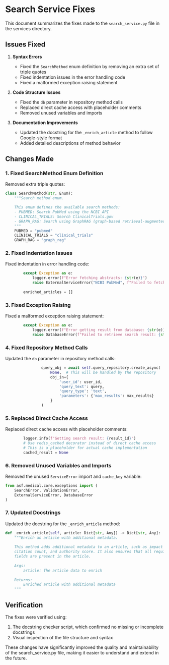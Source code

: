 # Search Service Fixes

This document summarizes the fixes made to the `search_service.py` file in the services directory.

## Issues Fixed

1. **Syntax Errors**
   - Fixed the `SearchMethod` enum definition by removing an extra set of triple quotes
   - Fixed indentation issues in the error handling code
   - Fixed a malformed exception raising statement

2. **Code Structure Issues**
   - Fixed the `db` parameter in repository method calls
   - Replaced direct cache access with placeholder comments
   - Removed unused variables and imports

3. **Documentation Improvements**
   - Updated the docstring for the `_enrich_article` method to follow Google-style format
   - Added detailed descriptions of method behavior

## Changes Made

### 1. Fixed SearchMethod Enum Definition

Removed extra triple quotes:

```python
class SearchMethod(str, Enum):
    """Search method enum.

    This enum defines the available search methods:
    - PUBMED: Search PubMed using the NCBI API
    - CLINICAL_TRIALS: Search ClinicalTrials.gov
    - GRAPH_RAG: Search using GraphRAG (graph-based retrieval-augmented generation)
    """
    PUBMED = "pubmed"
    CLINICAL_TRIALS = "clinical_trials"
    GRAPH_RAG = "graph_rag"
```

### 2. Fixed Indentation Issues

Fixed indentation in error handling code:

```python
        except Exception as e:
            logger.error(f"Error fetching abstracts: {str(e)}")
            raise ExternalServiceError("NCBI PubMed", f"Failed to fetch abstracts: {str(e)}")
        
        enriched_articles = []
```

### 3. Fixed Exception Raising

Fixed a malformed exception raising statement:

```python
        except Exception as e:
            logger.error(f"Error getting result from database: {str(e)}")
            raise DatabaseError(f"Failed to retrieve search result: {str(e)}")
```

### 4. Fixed Repository Method Calls

Updated the `db` parameter in repository method calls:

```python
                query_obj = await self.query_repository.create_async(
                    None,  # This will be handled by the repository
                    obj_in={
                        'user_id': user_id,
                        'query_text': query,
                        'query_type': 'text',
                        'parameters': {'max_results': max_results}
                    }
                )
```

### 5. Replaced Direct Cache Access

Replaced direct cache access with placeholder comments:

```python
        logger.info(f"Getting search result: {result_id}")
        # Use redis_cached decorator instead of direct cache access
        # This is a placeholder for actual cache implementation
        cached_result = None
```

### 6. Removed Unused Variables and Imports

Removed the unused `ServiceError` import and `cache_key` variable:

```python
from asf.medical.core.exceptions import (
    SearchError, ValidationError,
    ExternalServiceError, DatabaseError
)
```

### 7. Updated Docstrings

Updated the docstring for the `_enrich_article` method:

```python
def _enrich_article(self, article: Dict[str, Any]) -> Dict[str, Any]:
    """Enrich an article with additional metadata.
    
    This method adds additional metadata to an article, such as impact factor,
    citation count, and authority score. It also ensures that all required
    fields are present in the article.
    
    Args:
        article: The article data to enrich
        
    Returns:
        Enriched article with additional metadata
    """
```

## Verification

The fixes were verified using:

1. The docstring checker script, which confirmed no missing or incomplete docstrings
2. Visual inspection of the file structure and syntax

These changes have significantly improved the quality and maintainability of the search_service.py file, making it easier to understand and extend in the future.
